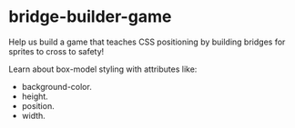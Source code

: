 # bridge-builder-game

Help us build a game that teaches CSS positioning by building bridges for sprites to cross to safety!

Learn about box-model styling with attributes like:

- background-color.
- height.
- position.
- width.
